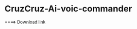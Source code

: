 # CruzCruz-Ai-voic-commander 
====> [Download link](https://mega.nz/file/txEwkR7K#qvY9q3RBhcvEwzc9hiVzdSAzO5v2OQqIZUrphfc8GBs)
